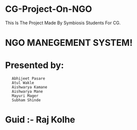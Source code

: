 # CG-Project-On-NGO
This Is The Project Made By Symbiosis Students For CG.
# NGO MANEGEMENT SYSTEM!
# Presented by:
       Abhijeet Pasare
       Atul Wakle
       Aishwarya Kamane
       Aishwarya Mane
       Mayuri Mager
       Subham Shinde
# Guid :- Raj Kolhe
